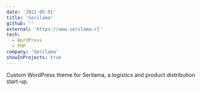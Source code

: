 ```yaml
---
date: '2021-05-01'
title: 'Serilama'
github: ''
external: 'https://www.serilama.cl'
tech:
  - WordPress
  - PHP
company: 'Serilama'
showInProjects: true
---
```

Custom WordPress theme for Serilama, a logistics and product distribution start-up.
